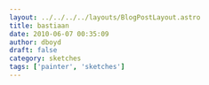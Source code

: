 ```yaml
---
layout: ../../../../layouts/BlogPostLayout.astro
title: bastiaan
date: 2010-06-07 00:35:09
author: dboyd
draft: false
category: sketches
tags: ['painter', 'sketches']
---
```

<img
    srcset="https://img.selfiespirits.com/images/2010/06/bastiaan001_480.avif 480w"
    sizes="(max-width: 480px) 100vw"
    src="https://img.selfiespirits.com/images/2010/06/bastiaan001.jpg"
    alt=""
/>

